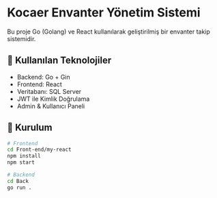 # Kocaer Envanter Yönetim Sistemi

Bu proje Go (Golang) ve React kullanılarak geliştirilmiş bir envanter takip sistemidir.

## 🔧 Kullanılan Teknolojiler
- Backend: Go + Gin
- Frontend: React
- Veritabanı: SQL Server
- JWT ile Kimlik Doğrulama
- Admin & Kullanıcı Paneli

## 🚀 Kurulum
```bash
# Frontend
cd Front-end/my-react
npm install
npm start

# Backend
cd Back
go run .
